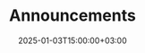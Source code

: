 ---
weight: 1000
title: "Announcements"
description: "Stay informed with HigherEduSpot Announcements, featuring the latest updates, new features, and opportunities for students and institutions."
icon: brand_awareness
date: 2025-01-03T15:00:00+03:00
---